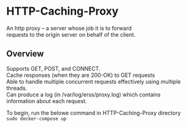 # HTTP-Caching-Proxy
An http	proxy – a	 server	 whose	 job	 it	 is	 to	 forward	
requests to	the	origin	server	on behalf	of	the	client.
## Overview
Supports 	GET,	POST,	and	CONNECT. <br>
Cache responses	(when	they	are	200-OK)	to	GET	requests <br>
Able	 to	handle	multiple	concurrent	requests	effectively	using
multiple	 threads. <br>
Can produce	 a	 log	 (in	 /var/log/erss/proxy.log)	 which	 contains	
information	about	each	 request.

To begin, run the belowe command in HTTP-Caching-Proxy directory<br>
`sudo docker-compose up`
